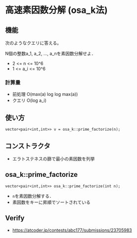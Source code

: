 # 高速素因数分解 (osa_k法)

## 機能

次のようなクエリに答える。

N個の整数a_1, a_2, ..., a_nを素因数分解せよ．
- 2 <= n <= 10^6
- 1 <= a_i <= 10^6

### 計算量
- 前処理 O(max(a) log log max(a))
- クエリ O(log a_i)

## 使い方
```
vector<pair<int,int>> v = osa_k::prime_factorize(n);
```

## コンストラクタ
- エラトステネスの篩で最小の素因数を列挙

## osa_k::prime_factorize
```
vector<pair<int,int>> osa_k::prime_factorize(int n);
```
- `n`を素因数分解する．
- 素因数をキーに昇順でソートされている

## Verify
- https://atcoder.jp/contests/abc177/submissions/23705983